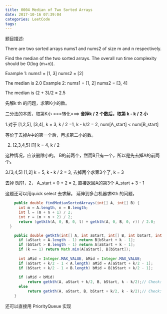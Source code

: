 ```yaml
---
title: 0004 Median of Two Sorted Arrays
date: 2017-10-16 07:39:04
categories: LeetCode
tags:
---
```


题目描述:

There are two sorted arrays nums1 and nums2 of size m and n respectively.

Find the median of the two sorted arrays. The overall run time complexity should be O(log (m+n)).

Example 1:
nums1 = [1, 3]
nums2 = [2]

The median is 2.0
Example 2:
nums1 = [1, 2]
nums2 = [3, 4]

The median is (2 + 3)/2 = 2.5





先解k th 的问题，求第K小的数。



二分法的本质，取第K小 ===转化===> **舍掉k / 2 个数后，取第 k - k / 2 小**



1.对于 [1,2,5], [3,4], k = 3, k / 2 =1, k - k/2 = 2, num[A_start] < num[B_start]

等价于去掉A中的第一个后，再求第二小的数。

2. [2,3,4,5] [1] k = 4, k / 2

这种情况，应该删除小的。 B的前两个，然而B只有一个，所以是先去掉A的前两个。

3.[3,4,5] [1,2] k = 5, k - k / 2 = 3, 去掉两个求第3个了, k = 3

去掉 B的1，2， A_start = 0 + 2 = 2, 直接返回A的第3个 A_start + 3 - 1

这题还可以用quick select 去求解。 延伸到多台机器求Kth 的问题，
```java
    public double findMedianSortedArrays(int[] A, int[] B) {
      int m = A.length, n = B.length;
      int l = (m + n + 1) / 2;
      int r = (m + n + 2) / 2;
      return (getkth(A, 0, B, 0, l) + getkth(A, 0, B, 0, r)) / 2.0;
  }

    public double getkth(int[] A, int aStart, int[] B, int bStart, int k) {
      if (aStart > A.length - 1) return B[bStart + k - 1];            
      if (bStart > B.length - 1) return A[aStart + k - 1];                
      if (k == 1) return Math.min(A[aStart], B[bStart]);
      
      int aMid = Integer.MAX_VALUE, bMid = Integer.MAX_VALUE;
      if (aStart + k/2 - 1 < A.length) aMid = A[aStart + k/2 - 1]; 
      if (bStart + k/2 - 1 < B.length) bMid = B[bStart + k/2 - 1];        
      
      if (aMid < bMid) 
          return getkth(A, aStart + k/2, B, bStart, k - k/2);// Check: aRight + bLeft 
      else 
          return getkth(A, aStart, B, bStart + k/2, k - k/2);// Check: bRight + aLeft
    }
```


还可以直接用 PriorityQueue 实现
